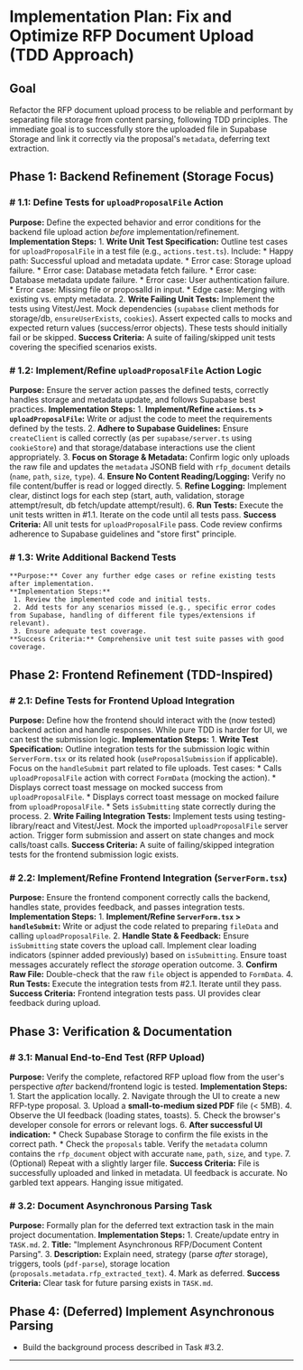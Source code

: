# Implementation Plan: Fix and Optimize RFP Document Upload (TDD Approach)

## Goal
Refactor the RFP document upload process to be reliable and performant by separating file storage from content parsing, following TDD principles. The immediate goal is to successfully store the uploaded file in Supabase Storage and link it correctly via the proposal's `metadata`, deferring text extraction.

## Phase 1: Backend Refinement (Storage Focus)

### # 1.1: Define Tests for `uploadProposalFile` Action
   **Purpose:** Define the expected behavior and error conditions for the backend file upload action *before* implementation/refinement.
   **Implementation Steps:**
    1.  **Write Unit Test Specification:** Outline test cases for `uploadProposalFile` in a test file (e.g., `actions.test.ts`). Include:
        *   Happy path: Successful upload and metadata update.
        *   Error case: Storage upload failure.
        *   Error case: Database metadata fetch failure.
        *   Error case: Database metadata update failure.
        *   Error case: User authentication failure.
        *   Error case: Missing file or proposalId in input.
        *   Edge case: Merging with existing vs. empty metadata.
    2.  **Write Failing Unit Tests:** Implement the tests using Vitest/Jest. Mock dependencies (`supabase` client methods for storage/db, `ensureUserExists`, `cookies`). Assert expected calls to mocks and expected return values (success/error objects). These tests should initially fail or be skipped.
   **Success Criteria:** A suite of failing/skipped unit tests covering the specified scenarios exists.

### # 1.2: Implement/Refine `uploadProposalFile` Action Logic
   **Purpose:** Ensure the server action passes the defined tests, correctly handles storage and metadata update, and follows Supabase best practices.
   **Implementation Steps:**
    1.  **Implement/Refine `actions.ts` > `uploadProposalFile`:** Write or adjust the code to meet the requirements defined by the tests.
    2.  **Adhere to Supabase Guidelines:** Ensure `createClient` is called correctly (as per `supabase/server.ts` using `cookieStore`) and that storage/database interactions use the client appropriately.
    3.  **Focus on Storage & Metadata:** Confirm logic only uploads the raw file and updates the `metadata` JSONB field with `rfp_document` details (`name`, `path`, `size`, `type`).
    4.  **Ensure No Content Reading/Logging:** Verify no file content/buffer is read or logged directly.
    5.  **Refine Logging:** Implement clear, distinct logs for each step (start, auth, validation, storage attempt/result, db fetch/update attempt/result).
    6.  **Run Tests:** Execute the unit tests written in #1.1. Iterate on the code until all tests pass.
   **Success Criteria:** All unit tests for `uploadProposalFile` pass. Code review confirms adherence to Supabase guidelines and "store first" principle.

### # 1.3: Write Additional Backend Tests
    **Purpose:** Cover any further edge cases or refine existing tests after implementation.
    **Implementation Steps:**
     1. Review the implemented code and initial tests.
     2. Add tests for any scenarios missed (e.g., specific error codes from Supabase, handling of different file types/extensions if relevant).
     3. Ensure adequate test coverage.
    **Success Criteria:** Comprehensive unit test suite passes with good coverage.

## Phase 2: Frontend Refinement (TDD-Inspired)

### # 2.1: Define Tests for Frontend Upload Integration
   **Purpose:** Define how the frontend should interact with the (now tested) backend action and handle responses. While pure TDD is harder for UI, we can test the submission logic.
   **Implementation Steps:**
    1.  **Write Test Specification:** Outline integration tests for the submission logic within `ServerForm.tsx` or its related hook (`useProposalSubmission` if applicable). Focus on the `handleSubmit` part related to file uploads. Test cases:
        *   Calls `uploadProposalFile` action with correct `FormData` (mocking the action).
        *   Displays correct toast message on mocked success from `uploadProposalFile`.
        *   Displays correct toast message on mocked failure from `uploadProposalFile`.
        *   Sets `isSubmitting` state correctly during the process.
    2.  **Write Failing Integration Tests:** Implement tests using testing-library/react and Vitest/Jest. Mock the imported `uploadProposalFile` server action. Trigger form submission and assert on state changes and mock calls/toast calls.
   **Success Criteria:** A suite of failing/skipped integration tests for the frontend submission logic exists.

### # 2.2: Implement/Refine Frontend Integration (`ServerForm.tsx`)
   **Purpose:** Ensure the frontend component correctly calls the backend, handles state, provides feedback, and passes integration tests.
   **Implementation Steps:**
    1.  **Implement/Refine `ServerForm.tsx` > `handleSubmit`:** Write or adjust the code related to preparing `fileData` and calling `uploadProposalFile`.
    2.  **Handle State & Feedback:** Ensure `isSubmitting` state covers the upload call. Implement clear loading indicators (spinner added previously) based on `isSubmitting`. Ensure toast messages accurately reflect the *storage* operation outcome.
    3.  **Confirm Raw File:** Double-check that the raw `file` object is appended to `FormData`.
    4.  **Run Tests:** Execute the integration tests from #2.1. Iterate until they pass.
   **Success Criteria:** Frontend integration tests pass. UI provides clear feedback during upload.

## Phase 3: Verification & Documentation

### # 3.1: Manual End-to-End Test (RFP Upload)
   **Purpose:** Verify the complete, refactored RFP upload flow from the user's perspective *after* backend/frontend logic is tested.
   **Implementation Steps:**
    1.  Start the application locally.
    2.  Navigate through the UI to create a new RFP-type proposal.
    3.  Upload a **small-to-medium sized PDF** file (< 5MB).
    4.  Observe the UI feedback (loading states, toasts).
    5.  Check the browser's developer console for errors or relevant logs.
    6.  **After successful UI indication:**
        *   Check Supabase Storage to confirm the file exists in the correct path.
        *   Check the `proposals` table. Verify the `metadata` column contains the `rfp_document` object with accurate `name`, `path`, `size`, and `type`.
    7.  (Optional) Repeat with a slightly larger file.
   **Success Criteria:** File is successfully uploaded and linked in metadata. UI feedback is accurate. No garbled text appears. Hanging issue mitigated.

### # 3.2: Document Asynchronous Parsing Task
   **Purpose:** Formally plan for the deferred text extraction task in the main project documentation.
   **Implementation Steps:**
    1.  Create/update entry in `TASK.md`.
    2.  **Title:** "Implement Asynchronous RFP/Document Content Parsing".
    3.  **Description:** Explain need, strategy (parse *after* storage), triggers, tools (`pdf-parse`), storage location (`proposals.metadata.rfp_extracted_text`).
    4.  Mark as deferred.
   **Success Criteria:** Clear task for future parsing exists in `TASK.md`.

## Phase 4: (Deferred) Implement Asynchronous Parsing
*   Build the background process described in Task #3.2.

---
